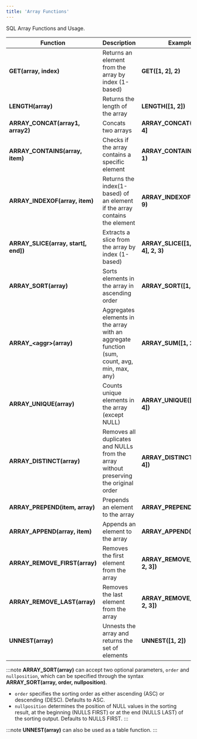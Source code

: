 ```yaml
---
title: 'Array Functions'
---
```



SQL Array Functions and Usage.

| Function                             | Description                                                                                  | Example                               | Result                   |
|--------------------------------------|----------------------------------------------------------------------------------------------|---------------------------------------|--------------------------|
| **GET(array, index)**                | Returns an element from the array by index (1-based)                                         | **GET([1, 2], 2)**                    | 2                        |
| **LENGTH(array)**                    | Returns the length of the array                                                              | **LENGTH([1, 2])**                    | 2                        |
| **ARRAY_CONCAT(array1, array2)**     | Concats two arrays                                                                           | **ARRAY_CONCAT([1, 2], [3, 4]**       | [1,2,3,4]                |
| **ARRAY_CONTAINS(array, item)**      | Checks if the array contains a specific element                                              | **ARRAY_CONTAINS([1, 2], 1)**         | 1                        |
| **ARRAY_INDEXOF(array, item)**       | Returns the index(1-based) of an element if the array contains the element                   | **ARRAY_INDEXOF([1, 2, 9], 9)**       | 3                        |
| **ARRAY_SLICE(array, start[, end])** | Extracts a slice from the array by index (1-based)                                           | **ARRAY_SLICE([1, 21, 32, 4], 2, 3)** | [21,32]                  |
| **ARRAY_SORT(array)**                | Sorts elements in the array in ascending order                                               | **ARRAY_SORT([1, 4, 3, 2])**          | [1,2,3,4]                |
| **ARRAY_<aggr\>(array)**             | Aggregates elements in the array with an aggregate function (sum, count, avg, min, max, any) | **ARRAY_SUM([1, 2, 3, 4]**            | 10                       |
| **ARRAY_UNIQUE(array)**              | Counts unique elements in the array (except NULL)                                            | **ARRAY_UNIQUE([1, 2, 3, 3, 4])**     | 4                        |
| **ARRAY_DISTINCT(array)**            | Removes all duplicates and NULLs from the array without preserving the original order        | **ARRAY_DISTINCT([1, 2, 2, 4])**      | [1,2,4]                  |
| **ARRAY_PREPEND(item, array)**       | Prepends an element to the array                                                             | **ARRAY_PREPEND(1, [3, 4])**          | [1,3,4]                  |
| **ARRAY_APPEND(array, item)**        | Appends an element to the array                                                              | **ARRAY_APPEND([3, 4], 5)**           | [3,4,5]                  |
| **ARRAY_REMOVE_FIRST(array)**        | Removes the first element from the array                                                     | **ARRAY_REMOVE_FIRST([1, 2, 3])**     | [2,3]                    |
| **ARRAY_REMOVE_LAST(array)**         | Removes the last element from the array                                                      | **ARRAY_REMOVE_LAST([1, 2, 3])**      | [1,2]                    |
| **UNNEST(array)**                    | Unnests the array and returns the set of elements                                            | **UNNEST([1, 2])**                    | 1<br/>2<br/>**(2 rows)** |

:::note
**ARRAY_SORT(array)** can accept two optional parameters, `order` and `nullposition`, which can be specified through the syntax **ARRAY_SORT(array, order, nullposition)**.
   - `order` specifies the sorting order as either ascending (ASC) or descending (DESC). Defaults to ASC.
   - `nullposition` determines the position of NULL values in the sorting result, at the beginning (NULLS FIRST) or at the end (NULLS LAST) of the sorting output. Defaults to NULLS FIRST.
:::

:::note
**UNNEST(array)** can also be used as a table function.
:::
